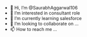 - 👋 Hi, I’m @SaurabhAggarwal106
- 👀 I’m interested in consultant role
- 🌱 I’m currently learning salesforce
- 💞️ I’m looking to collaborate on ...
- 📫 How to reach me ...

<!---
SaurabhAggarwal106/SaurabhAggarwal106 is a ✨ special ✨ repository because its `README.md` (this file) appears on your GitHub profile.
You can click the Preview link to take a look at your changes.
--->
